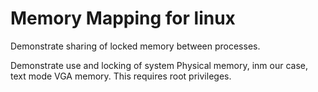 # Memory Mapping for linux

Demonstrate sharing of locked memory between processes.

Demonstrate use and locking of system Physical memory, inm our case, text mode VGA memory.
This requires root privileges.

